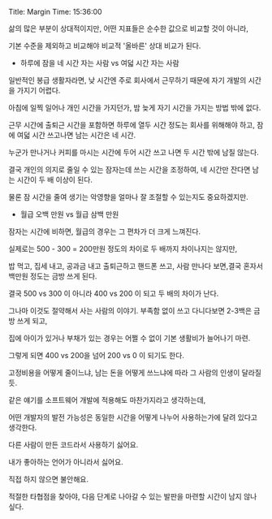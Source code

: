 Title: Margin
Time: 15:36:00

삶의 많은 부분이 상대적이지만, 어떤 지표들은 순수한 값으로 비교할 것이 아니라,

기본 수준을 제외하고 비교해야 비교적 '올바른' 상대 비교가 된다.

- 하루에 잠을 네 시간 자는 사람 vs 여덟 시간 자는 사람

일반적인 봉급 생활자라면, 낮 시간엔 주로 회사에서 근무하기 때문에 자기 개발의 시간을 가지기 어렵다.

아침에 일찍 일어나 개인 시간을 가지던가, 밤 늦게 자기 시간을 가지는 방법 밖에 없다.

근무 시간에 출퇴근 시간을 포함하면 하루에 열두 시간 정도는 회사를 위해해야 하고, 잠에 여덟 시간 쓰고나면 남는 시간은 네 시간.

누군가 만나거나 커피를 마시는 시간에 두어 시간 쓰고 나면 두 시간 밖에 남질 않는다.

결국 개인의 의지로 줄일 수 있는 잠자는데 쓰는 시간을 조정하여, 네 시간만 잔다면 남는 시간이 두 배 이상이 된다.

물론 잠 시간을 줄여 생기는 악영향을 얼마나 잘 조절할 수 있는지도 중요하겠지만.

- 월급 오백 만원 vs 월급 삼백 만원

잠자는 시간에 비하면, 월급의 경우는 그 편차가 더 크게 느껴진다.

실제로는 500 - 300 = 200만원 정도의 차이로 두 배까지 차이나지는 않지만,

밥 먹고, 집세 내고, 공과금 내고 출퇴근하고 핸드폰 쓰고, 사람 만나다 보면,결국 혼자서 백만원 정도는 금방 쓰게 된다.

결국 500 vs 300 이 아니라 400 vs 200 이 되고 두 배의 차이가 난다.

그나마 이것도 절약해서 사는 사람의 이야기. 부족함 없이 쓰고 다니다보면 2-3백은 금방 쓰게 되고,

집에 아이가 있거나 부채가 있는 경우는 어쩔 수 없이 기본 생활비가 늘어나기 마련.

그렇게 되면 400 vs 200을 넘어 200 vs 0 이 되기도 한다.

고정비용을 어떻게 줄이느냐, 남는 돈을 어떻게 쓰느냐에 따라 그 사람의 인생이 달라질듯.

같은 얘기를 소프트웨어 개발에 적용해도 마찬가지라고 생각하는데,

어떤 개발자의 발전 가능성은 동일한 시간을 어떻게 나누어 사용하는가에 달려 있다고 생각한다.

다른 사람이 만든 코드라서 사용하기 싫어요.

내가 좋아하는 언어가 아니라서 싫어요.

직접 하지 않으면 불안해요.

적절한 타협점을 찾아야, 다음 단계로 나아갈 수 있는 발판을 마련할 시간이 남지 않나 싶다.

